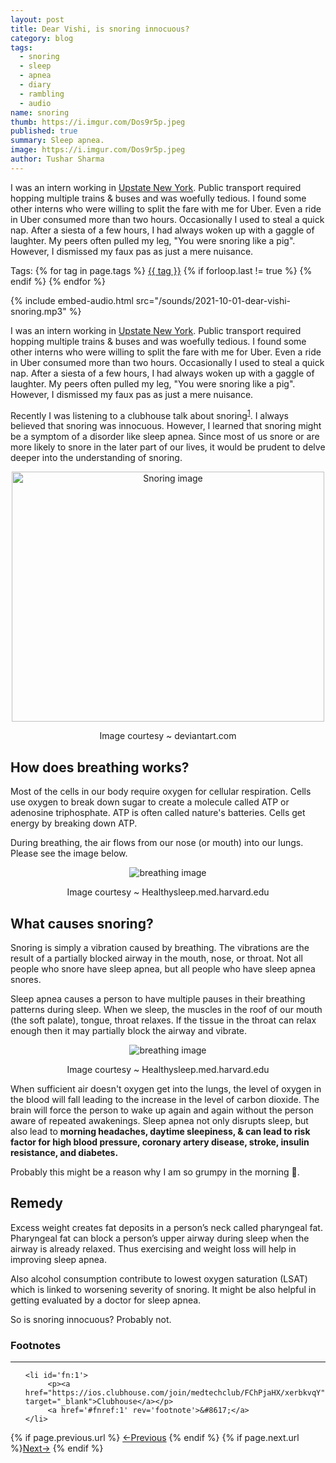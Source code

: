 ```yaml
---
layout: post
title: Dear Vishi, is snoring innocuous?
category: blog
tags:
  - snoring
  - sleep 
  - apnea
  - diary
  - rambling
  - audio
name: snoring
thumb: https://i.imgur.com/Dos9r5p.jpeg
published: true
summary: Sleep apnea.
image: https://i.imgur.com/Dos9r5p.jpeg
author: Tushar Sharma
---
```


I was an intern working in <a href="https://en.wikipedia.org/wiki/Upstate_New_York" target="_blank">Upstate New York</a>. Public transport required hopping multiple trains & buses and was woefully tedious. I found some other interns who were willing to split the fare with me for Uber. Even a ride in Uber consumed more than two hours. Occasionally I used to steal a quick nap. After a siesta of a few hours, I had always woken up with a gaggle of laughter. My peers often pulled my leg, "You were snoring like a pig". However, I dismissed my faux pas as just a mere nuisance.<!-- truncate_here -->
<p>Tags: {% for tag in page.tags %} <a class="mytag" href="/tag/{{ tag }}" title="View posts tagged with &quot;{{ tag }}&quot;">{{ tag }}</a>  {% if forloop.last != true %} {% endif %} {% endfor %} </p>

{% include embed-audio.html src="/sounds/2021-10-01-dear-vishi-snoring.mp3" %}<br>
<!--begin_of_post -->

<p>I was an intern working in <a href="https://en.wikipedia.org/wiki/Upstate_New_York" target="_blank">Upstate New York</a>. Public transport required hopping multiple trains & buses and was woefully tedious. I found some other interns who were willing to split the fare with me for Uber. Even a ride in Uber consumed more than two hours. Occasionally I used to steal a quick nap. After a siesta of a few hours, I had always woken up with a gaggle of laughter. My peers often pulled my leg, "You were snoring like a pig". However, I dismissed my faux pas as just a mere nuisance.</p>

Recently I was listening to a clubhouse talk about snoring<sup><a href='#fn:1' rel='footnote'>1</a></sup>. I always believed that snoring was innocuous. However, I learned that snoring might be a symptom of a disorder like sleep apnea. Since most of us snore or are more likely to snore in the later part of our lives, it would be prudent to delve deeper into the understanding of snoring.

<p>
<center>
<img src="https://i.imgur.com/Dos9r5p.jpeg" alt="Snoring image"  width="500" height="400">
<figure>Image courtesy ~ deviantart.com</figure>
</center>
</p>


## How does breathing works?

Most of the cells in our body require oxygen for cellular respiration. Cells use oxygen to break down sugar to create a molecule called ATP or adenosine triphosphate. ATP is often called nature's batteries. Cells get energy by breaking down ATP. 

During breathing, the air flows from our nose (or mouth) into our lungs. Please see the image below.

<p>
<center>
<img src="https://healthysleep.med.harvard.edu/_i/278.jpg" alt="breathing image">
<figure>Image courtesy ~ Healthysleep.med.harvard.edu</figure>
</center>
</p>


## What causes snoring?

Snoring is simply a vibration caused by breathing. The vibrations are the result of a partially blocked airway in the mouth, nose, or throat. Not all people who snore have sleep apnea, but all people who have sleep apnea snores.

Sleep apnea causes a person to have multiple pauses in their breathing patterns during sleep. When we sleep, the muscles in the roof of our mouth (the soft palate), tongue, throat relaxes. If the tissue in the throat can relax enough then it may partially block the airway and vibrate.


<p>
<center>
<img src="https://healthysleep.med.harvard.edu/_i/280.jpg" alt="breathing image">
<figure>Image courtesy ~ Healthysleep.med.harvard.edu</figure>
</center>
</p>


When sufficient air doesn't oxygen get into the lungs, the level of oxygen in the blood will fall leading to the increase in the level of carbon dioxide. The brain will force the person to wake up again and again without the person aware of repeated awakenings. Sleep apnea not only disrupts sleep, but also lead to **morning headaches, daytime sleepiness, & can lead to risk factor for high blood pressure, coronary artery disease, stroke, insulin resistance, and diabetes.**

Probably this might be a reason why I am  so grumpy in the morning 🤔. 

## Remedy

 
Excess weight creates fat deposits in a person’s neck called pharyngeal fat. Pharyngeal fat can block a person’s upper airway during sleep when the airway is already relaxed. Thus exercising and weight loss will help in improving sleep apnea. 

Also alcohol consumption contribute to lowest oxygen saturation (LSAT) which is linked to worsening severity of snoring. It might be also helpful in getting evaluated by a doctor for sleep apnea. 

So is snoring innocuous? Probably not.

<!--end_of_post -->

<div class='footnotes'><h3>Footnotes</h3><hr />
  <ol>


    <li id='fn:1'>
         <p><a href="https://ios.clubhouse.com/join/medtechclub/FChPjaHX/xerbkvqY" target="_blank">Clubhouse</a></p>
         <a href='#fnref:1' rev='footnote'>&#8617;</a>
    </li>
    
  
    
    
  </ol>
</div>



<nav class="pagination clear" style="padding-bottom:20px;">
{% if page.previous.url %} <a class="prev-item" href="{{page.previous.url}}" title="Previous Post: {{page.previous.title}}">&larr;Previous</a>   {% endif %}  {% if page.next.url %}<a class="next-item" href="{{page.next.url}}" title="Next Post: {{page.next.title}}">Next&rarr;</a>         {% endif %}
</nav>

